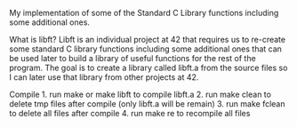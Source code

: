My implementation of some of the Standard C Library functions including some additional ones.

What is libft?
Libft is an individual project at 42 that requires us to re-create some standard C library functions including some additional ones that can be used later to build a library of useful functions for the rest of the program.
The goal is to create a library called libft.a from the source files so I can later use that library from other projects at 42.

Compile
      1. run make or make libft to compile libft.a 
      2. run make clean to delete tmp files after compile (only libft.a will be remain)
      3. run make fclean to delete all files after compile
      4. run make re to recompile all files

